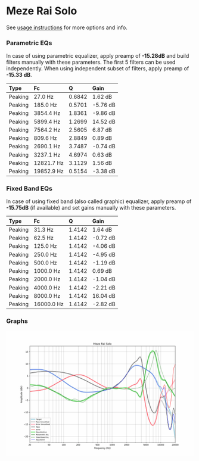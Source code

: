 # Meze Rai Solo
See [usage instructions](https://github.com/jaakkopasanen/AutoEq#usage) for more options and info.

### Parametric EQs
In case of using parametric equalizer, apply preamp of **-15.28dB** and build filters manually
with these parameters. The first 5 filters can be used independently.
When using independent subset of filters, apply preamp of **-15.33 dB**.

| Type    | Fc         |      Q | Gain     |
|:--------|:-----------|:-------|:---------|
| Peaking | 27.0 Hz    | 0.6842 | 1.62 dB  |
| Peaking | 185.0 Hz   | 0.5701 | -5.76 dB |
| Peaking | 3854.4 Hz  | 1.8361 | -9.86 dB |
| Peaking | 5899.4 Hz  | 1.2699 | 14.52 dB |
| Peaking | 7564.2 Hz  | 2.5605 | 6.87 dB  |
| Peaking | 809.6 Hz   | 2.8849 | 0.89 dB  |
| Peaking | 2690.1 Hz  | 3.7487 | -0.74 dB |
| Peaking | 3237.1 Hz  | 4.6974 | 0.63 dB  |
| Peaking | 12821.7 Hz | 3.1129 | 1.56 dB  |
| Peaking | 19852.9 Hz | 0.5154 | -3.38 dB |

### Fixed Band EQs
In case of using fixed band (also called graphic) equalizer, apply preamp of **-15.75dB**
(if available) and set gains manually with these parameters.

| Type    | Fc         |      Q | Gain     |
|:--------|:-----------|:-------|:---------|
| Peaking | 31.3 Hz    | 1.4142 | 1.64 dB  |
| Peaking | 62.5 Hz    | 1.4142 | -0.72 dB |
| Peaking | 125.0 Hz   | 1.4142 | -4.06 dB |
| Peaking | 250.0 Hz   | 1.4142 | -4.95 dB |
| Peaking | 500.0 Hz   | 1.4142 | -1.19 dB |
| Peaking | 1000.0 Hz  | 1.4142 | 0.69 dB  |
| Peaking | 2000.0 Hz  | 1.4142 | -1.04 dB |
| Peaking | 4000.0 Hz  | 1.4142 | -2.21 dB |
| Peaking | 8000.0 Hz  | 1.4142 | 16.04 dB |
| Peaking | 16000.0 Hz | 1.4142 | -2.82 dB |

### Graphs
![](./Meze%20Rai%20Solo.png)